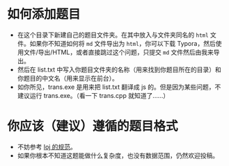 # 如何添加题目

- 在这个目录下新建自己的题目文件夹。在其中放入与文件夹同名的 ``html`` 文件。如果你不知道如何将 ``md`` 文件导出为 ``html``，你可以下载 Typora，然后使用文件/导出/HTML，或者直接跳过这个问题，只提交 ``md`` 文件然后由我来导出。
- 然后在 list.txt 中写入你题目文件夹的名称（用来找到你题目所在的目录）和你题目的中文名（用来显示在前台）。
- 如你所见，trans.exe 是用来把 list.txt 翻译成 js 的。但是因为某些问题，不建议运行 trans.exe。（看一下 trans.cpp 就知道了……）

# 你应该（建议）遵循的题目格式

- 不妨参考 [loj 的规范](https://loj.ac/article/6)。
- 如果你根本不知道这题能做什么复杂度，也没有数据范围，仍然欢迎投稿。